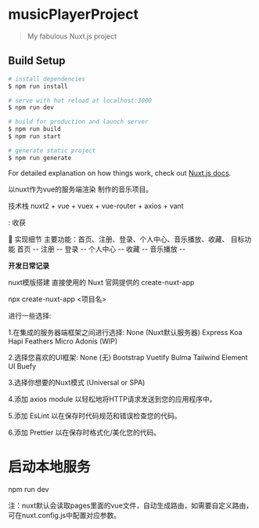 # musicPlayerProject

> My fabulous Nuxt.js project

## Build Setup

``` bash
# install dependencies
$ npm run install

# serve with hot reload at localhost:3000
$ npm run dev

# build for production and launch server
$ npm run build
$ npm run start

# generate static project
$ npm run generate
```

For detailed explanation on how things work, check out [Nuxt.js docs](https://nuxtjs.org).


以nuxt作为vue的服务端渲染 制作的音乐项目。

技术栈
nuxt2 + vue + vuex + vue-router + axios + vant 

: 收获

📝 实现细节
主要功能：首页、注册、登录、个人中心、音乐播放、收藏、
目标功能
 首页 -- 
 注册 -- 
 登录 -- 
 个人中心 -- 
 收藏 -- 
 音乐播放 -- 
 
 **开发日常记录**
 
 nuxt模版搭建
直接使用的 Nuxt 官网提供的 create-nuxt-app

npx create-nuxt-app <项目名>

进行一些选择:

  1.在集成的服务器端框架之间进行选择:
    None (Nuxt默认服务器)
    Express
    Koa
    Hapi
    Feathers
    Micro
    Adonis (WIP)
    
  2.选择您喜欢的UI框架:
    None (无)
    Bootstrap
    Vuetify
    Bulma
    Tailwind
    Element UI
    Buefy
    
  3.选择你想要的Nuxt模式 (Universal or SPA)
  
  4.添加 axios module 以轻松地将HTTP请求发送到您的应用程序中。
  
  5.添加 EsLint 以在保存时代码规范和错误检查您的代码。
  
  6.添加 Prettier 以在保存时格式化/美化您的代码。

# 启动本地服务
npm run dev

注：nuxt默认会读取pages里面的vue文件，自动生成路由，如需要自定义路由，可在nuxt.config.js中配置对应参数。
